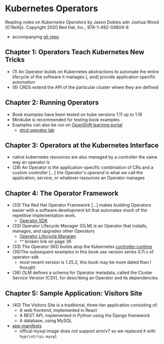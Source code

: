# Kubernetes Operators
Reading notes on _Kubernetes Operators_ by Jason Dobies adn Joshua Wood (O'Reilly). Copyright 2020 Red Hat, Inc., 978-1-492-04804-6
- accompanying [git repo](https://github.com/kubernetes-operators-book/chapters.git)

## Chapter 1: Operators Teach Kubernetes New Tricks
- (1) An Operator builds on Kubernetes abstractions to automate the entire lifecycle of the software it manages \[, and\] provide application specific automation
- (6) CRDS extend the API of the particular cluster where they are defined


## Chapter 2: Running Operators 
- Book examples have been tested on kube versions 1.11 up to 1.16
- Minikube is recommended for testing book examples
- Examples can also be run on [OpenShift learning portal](https://learn.openshift.com)
    - [etcd operator lab](https://oreil.ly/j-xKh)

## Chapter 3: Operators at the Kubernetes Interface
- native kubernetes resources are also managed by a controller the same way an operator is
- (28) An Operator is the application-specific combination of CRs and a custom controller \[...\] the Operator's _operand_ is what we call the application, service, or whatever resources an Operator manages

## Chapter 4: The Operator Framework
- (33) The Red Hat Operator Framework \[...\] makes building Operators easier with a software development kit that automates much of the repetitive implementation work.
    - [Operator SDK](https://oreil.ly/IcfRf)
- (33) Operator Lifecycle Manager (OLM) is an Operator that installs, manages, and upgrades other Operators
    - [Operator Lifecycle Manager](https://oreil.ly/SDL7q) 
    - ^^ broken link on page 36
- (33) The Operator SKD builds atop the Kubernetes [controller-runtime](https://oreil.ly/AM0TP)
- (35)The subsequent examples in this book use version series 0.11.x of operator-sdk
    - most recent version is 1.25.2, this book may be more dated than I thought
- (36) OLM defines a schema for Operator metadata, called the Cluster Service Version (CSV), for describing an Operator and its dependencies

## Chapter 5: Sample Application: Visitors Site
- (40) The Visitors Site is a traditional, three-tier application consisting of:
    - A web frontend, implemented in React
    - A REST API, implemented in Python using the Django framework
    - A database, using MySQL
- [app-manifests](https://github.com/kubernetes-operators-book/chapters/tree/master/ch05)
    - offical mysql image does not support arm/v7 so we replaced it with `hypriot/rpi-mysql`